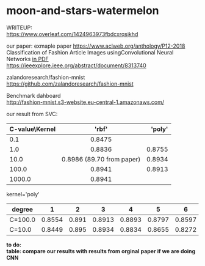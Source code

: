 # moon-and-stars-watermelon

WRITEUP:  
https://www.overleaf.com/1424963973fbdcxrqsjkhd

our paper: 
exmaple paper https://www.aclweb.org/anthology/P12-2018  
Classification of Fashion Article Images usingConvolutional Neural Networks [in PDF](https://ieeexplore.ieee.org/stamp/stamp.jsp?tp=&arnumber=8313740)  
https://ieeexplore.ieee.org/abstract/document/8313740



zalandoresearch/fashion-mnist  
https://github.com/zalandoresearch/fashion-mnist


Benchmark dahboard  
http://fashion-mnist.s3-website.eu-central-1.amazonaws.com/

our result from SVC:  

|  C-value\Kernel | 'rbf'    | 'poly'  |
| -------------   |:-------------:| -----:|
|   0.1         | 0.8475|  |
|   1.0         | 0.8836 | 0.8755 |
|   10.0      | 0.8986 (89.70 from paper)     |   0.8934 |
| 100.0     | 0.8941      |    0.8913|
| 1000.0     |  0.8941    |   |

kernel='poly'  

|  degree |  1 |  2 | 3  | 4  |   5|	6|	7|	8	|9|
|---|---|---|---|---|---|---|---|---|---|
|C=100.0|0.8554|0.891	|0.8913|	0.8893|	0.8797|	0.8597	|0.8385|--|---|
|C=10.0|0.8449|	0.895	|0.8934	|0.8834	|0.8655	|0.8272	|0.7922		|0.7513|0.7219|  


**to do:  
table: compare our results with results from orginal paper if we are doing CNN**
